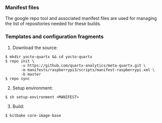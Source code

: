 ### Manifest files

The google repo tool and associated manifest files are used for managing the
list of repositories needed for these builds.


### Templates and configuration fragments
1. Download the source:
```shell
$ mkdir yocto-quartx && cd yocto-quartx
$ repo init \
       -u https://github.com/quartx-analytics/meta-quartx.git \
       -m manifests/raspberrypi3/scripts/manifest-raspberrypi.xml \
       -b master
$ repo sync
```

2. Setup environment:
```shell
$ sh setup-environment <MANIFEST>
```

3. Build:
```shell
$ bitbake core-image-base
```
